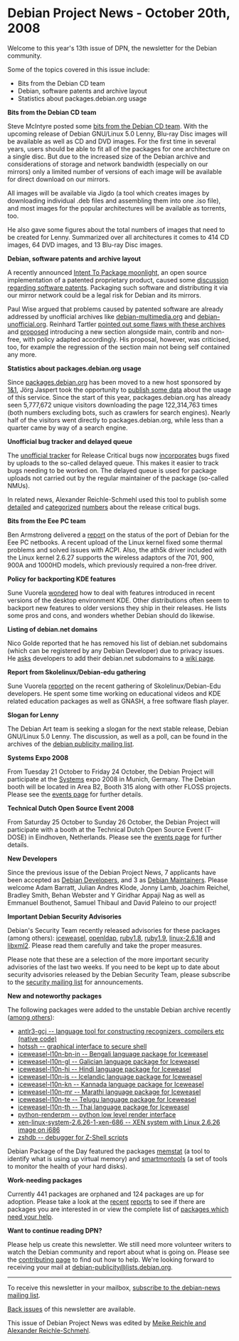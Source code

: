 
Debian Project News - October 20th, 2008
========================================



Welcome to this year's 13th issue of DPN, the newsletter for the Debian
community.  

Some of the topics covered in this issue include:


* Bits from the Debian CD team
* Debian, software patents and archive layout
* Statistics about packages.debian.org usage


**Bits from the Debian CD team**


Steve McIntyre posted some
[bits from
the Debian CD team](https://lists.debian.org/debian-devel-announce/2008/10/msg00003.html). With the upcoming release of Debian GNU/Linux 5.0 Lenny,
Blu-ray Disc images will be available as well as CD and DVD images. For the
first time in several years, users should be able to fit all of the packages
for one architecture on a single disc. But due to the increased size of the
Debian archive and considerations of storage and network bandwidth (especially
on our mirrors) only a limited number of versions of each image will be
available for direct download on our mirrors.


All images will be available via Jigdo (a tool which creates images by
downloading individual .deb files and assembling them into one .iso file), and
most images for the popular architectures will be available as torrents, too.


He also gave some figures about the total numbers of images that need to be
created for Lenny. Summarized over all architectures it comes to 414 CD images,
64 DVD images, and 13 Blu-ray Disc images.


**Debian, software patents and archive layout**


A recently announced [Intent To Package
moonlight](https://bugs.debian.org/501190), an open source implementation of a patented proprietary product,
caused some [discussion
regarding software patents](https://lists.debian.org/debian-devel/2008/10/msg00063.html). Packaging such software and
distributing it via our mirror network could be a legal risk for Debian and its
mirrors.


Paul Wise argued that problems caused by patented software are already
addressed by unofficial archives like
[debian-multimedia.org](http://www.debian-multimedia.org) and
[debian-unofficial.org](http://www.debian-unofficial.org).
Reinhard Tartler [pointed out some
flaws with these archives](https://lists.debian.org/debian-devel/2008/10/msg00152.html) and
[proposed](https://lists.debian.org/debian-devel/2008/10/msg00127.html)
introducing a new section alongside main, contrib and non-free, with policy
adapted accordingly. His proposal, however, was criticised, too, for example the regression
of the section main not being self contained any more.


**Statistics about packages.debian.org usage**


Since [packages.debian.org](https://packages.debian.org/) has been moved to a new
host sponsored by [1&1](http://www.1und1.info/), Jörg Jaspert took the
opportunity to
[publish some data](http://blog.ganneff.de/blog/2008/10/19/packagesdebianorg-1.html) about the usage of this service. Since the start of this
year, packages.debian.org has already seen 5,777,672 unique visitors
downloading the page 122,314,763 times (both numbers excluding bots, such as
crawlers for search engines). Nearly half of the visitors went directly to
packages.debian.org, while less than a quarter came by way of a search engine.


**Unofficial bug tracker and delayed queue**


The [unofficial tracker](http://bts.turmzimmer.net) for Release Critical bugs
now [incorporates](http://blogs.turmzimmer.net/2008/10/14#lenny-4) bugs fixed by
uploads to the so-called delayed queue. This makes it easier to track bugs
needing to be worked on. The delayed queue is used for package uploads not
carried out by the regular maintainer of the package (so-called NMUs).


In related news, Alexander Reichle-Schmehl used this tool to publish
some [detailed](http://blog.schmehl.info/Debian/releasing-lenny-2)
and [categorized](http://blog.schmehl.info/Debian/releasing-lenny-3)
[numbers](http://blog.schmehl.info/Debian/releasing-lenny-4) about
the release critical bugs.


**Bits from the Eee PC team**


Ben Armstrong delivered a
[report](https://lists.debian.org/debian-devel-announce/2008/10/msg00002.html)
on the status of the port of Debian for the Eee PC netbooks. A recent upload of
the Linux kernel fixed some thermal problems and solved issues with ACPI. Also,
the ath5k driver included with the Linux kernel 2.6.27 supports the wireless
adaptors of the 701, 900, 900A and 1000HD models, which previously required a
non-free driver.


**Policy for backporting KDE features**


Sune Vuorela [wondered](http://pusling.com/blog/?p=89) how to
deal with features introduced in recent versions of the desktop environment
KDE. Other distributions often seem to backport new features to older versions
they ship in their releases. He lists some pros and cons, and wonders whether
Debian should do likewise.


**Listing of debian.net domains**


Nico Golde reported that he has removed his list of debian.net subdomains
(which can be registered by any Debian Developer) due to privacy issues. He [asks](http://nion.modprobe.de/blog/archives/655-debian.net-domain-page-no-longer-available.html)
developers to add their debian.net subdomains to a [wiki page](https://wiki.debian.org/DebianNetDomains).


**Report from Skolelinux/Debian-edu gathering**


Sune Vuorela [reported](http://pusling.com/blog/?p=88) on the
recent gathering of Skolelinux/Debian-Edu developers. He spent some time
working on educational videos and KDE related education packages as well as
GNASH, a free software flash player.


**Slogan for Lenny**


The Debian Art team is seeking a slogan for the next stable release, Debian
GNU/Linux 5.0 Lenny. The discussion, as well as a poll, can be found in
the archives of the [debian
publicity mailing list](https://lists.debian.org/debian-publicity/2008/10/msg00037.html).


**Systems Expo 2008**


From Tuesday 21 October to Friday 24 October, the Debian Project will
participate at the
[Systems](http://www.systems.de/link/en/19137019/) expo 2008 in Munich,
Germany. The Debian booth will be located in Area B2, Booth 315 along with
other FLOSS projects. Please see the
[events page](https://www.debian.org/events/2008/1021-systems) for
further details.


**Technical Dutch Open Source Event 2008**


From Saturday 25 October to Sunday 26 October, the Debian Project will
participate with a booth at the Technical Dutch Open Source Event (T-DOSE) in
Eindhoven, Netherlands. Please see the
[events page](https://www.debian.org/events/2008/1025-t-dose) for
further details.


**New Developers**


Since the previous issue of the Debian Project News, 7 applicants have been
accepted as
[Debian
Developers](https://lists.debian.org/debian-newmaint/2008/10/msg00026.html), and 3 as
[Debian
Maintainers](https://lists.debian.org/debian-project/2008/10/msg00040.html). Please welcome Adam Barratt, Julian Andres Klode, Jonny Lamb,
Joachim Reichel, Bradley Smith, Behan Webster and Y Giridhar Appaji Nag as well
as Emmanuel Bouthenot, Samuel Thibaul and David Paleino to our project!


**Important Debian Security Advisories**


Debian's Security Team recently released advisories for these packages (among
others): [iceweasel](https://www.debian.org/security/2008/dsa-1649),
[openldap](https://www.debian.org/security/2008/dsa-1650),
[ruby1.8](https://www.debian.org/security/2008/dsa-1651),
[ruby1.9](https://www.debian.org/security/2008/dsa-1652),
[linux-2.6.18](https://www.debian.org/security/2008/dsa-1653) and
[libxml2](https://www.debian.org/security/2008/dsa-1655). Please read them
carefully and take the proper measures.


Please note that these are a selection of the more important security
advisories of the last two weeks. If you need to be kept up to date about
security advisories released by the Debian Security Team, please subscribe to
the [security
mailing list](https://lists.debian.org/debian-security-announce/) for announcements.


**New and noteworthy packages**


The following packages were added to the unstable Debian archive recently
([among
others](https://packages.debian.org/unstable/main/newpkg)):


* [antlr3-gcj -- language tool for constructing recognizers, compilers etc (native code)](https://packages.debian.org/unstable/main/antlr3-gcj)
* [hotssh -- graphical interface to secure shell](https://packages.debian.org/unstable/main/hotssh)
* [iceweasel-l10n-bn-in -- Bengali language package for Iceweasel](https://packages.debian.org/unstable/main/iceweasel-l10n-bn-in)
* [iceweasel-l10n-gl -- Galician language package for Iceweasel](https://packages.debian.org/unstable/main/iceweasel-l10n-gl)
* [iceweasel-l10n-hi -- Hindi language package for Iceweasel](https://packages.debian.org/unstable/main/iceweasel-l10n-hi)
* [iceweasel-l10n-is -- Icelandic language package for Iceweasel](https://packages.debian.org/unstable/main/iceweasel-l10n-is)
* [iceweasel-l10n-kn -- Kannada language package for Iceweasel](https://packages.debian.org/unstable/main/iceweasel-l10n-kn)
* [iceweasel-l10n-mr -- Marathi language package for Iceweasel](https://packages.debian.org/unstable/main/iceweasel-l10n-mr)
* [iceweasel-l10n-te -- Telugu language package for Iceweasel](https://packages.debian.org/unstable/main/iceweasel-l10n-te)
* [iceweasel-l10n-th -- Thai language package for Iceweasel](https://packages.debian.org/unstable/main/iceweasel-l10n-th)
* [python-renderpm -- python low level render interface](https://packages.debian.org/unstable/main/python-renderpm)
* [xen-linux-system-2.6.26-1-xen-686 -- XEN system with Linux 2.6.26 image on i686](https://packages.debian.org/unstable/main/xen-linux-system-2.6.26-1-xen-686)
* [zshdb -- debugger for Z-Shell scripts](https://packages.debian.org/unstable/main/zshdb)


Debian Package of the Day featured the packages
[memstat](http://debaday.debian.net/2008/10/19/memstat-identify-what-is-using-up-virtual-memory/)
(a tool to identify what is using up virtual memory) and
[smartmontools](http://debaday.debian.net/2008/10/12/smartmontools-control-the-health-of-your-hard-disk/)
(a set of tools to monitor the health of your hard disks).


**Work-needing packages**


Currently 441 packages are orphaned and 124 packages are up for adoption.
Please take a look at the
 [recent](https://lists.debian.org/debian-devel/2008/10/msg00217.html)
[reports](https://lists.debian.org/debian-devel/2008/10/msg00339.html)
to see if there are packages you are interested in or view the complete list of
[packages which need
your help](https://www.debian.org/devel/wnpp/help_requested).


**Want to continue reading DPN?**


Please help us create this newsletter. We still need more volunteer writers to
watch the Debian community and report about what is going on. Please see the
[contributing page](https://wiki.debian.org/ProjectNews/HowToContribute) to find
out how to help. We're looking forward to receiving your mail at
[debian-publicity@lists.debian.org](mailto:debian-publicity@lists.debian.org).




---



 To receive this newsletter in your mailbox, [subscribe to the debian-news mailing list](https://lists.debian.org/debian-news/).



[Back issues](https://www.debian.org/News/weekly/) of this newsletter are available.



This issue of Debian Project News was edited by [Meike Reichle and Alexander Reichle-Schmehl](mailto:debian-publicity@lists.debian.org).




